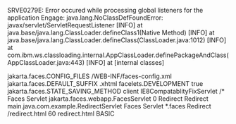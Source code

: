 SRVE0279E: Error occured while processing global listeners for the application Engage: java.lang.NoClassDefFoundError: javax/servlet/ServletRequestListener
[INFO]  at java.base/java.lang.ClassLoader.defineClass1(Native Method)
[INFO]  at java.base/java.lang.ClassLoader.defineClass(ClassLoader.java:1012)
[INFO]  at com.ibm.ws.classloading.internal.AppClassLoader.definePackageAndClass(AppClassLoader.java:443)
[INFO]  at [internal classes]


<?xml version="1.0" encoding="UTF-8"?>
<web-app version="6.0" xmlns="https://jakarta.ee/xml/ns/jakartaee"
		 xmlns:xsi="http://www.w3.org/2001/XMLSchema-instance"
		 xsi:schemaLocation="https://jakarta.ee/xml/ns/jakartaee
		 https://jakarta.ee/xml/ns/jakartaee/web-app_6_0.xsd">

<context-param>
		<param-name>jakarta.faces.CONFIG_FILES</param-name>
		<param-value>/WEB-INF/faces-config.xml</param-value>
	</context-param>
	<context-param>
		<param-name>jakarta.faces.DEFAULT_SUFFIX</param-name>
		<param-value>.xhtml</param-value>
	</context-param>
	<context-param>
		<param-name>facelets.DEVELOPMENT</param-name>
		<param-value>true</param-value>
	</context-param>
	<context-param>
		<param-name>jakarta.faces.STATE_SAVING_METHOD</param-name>
		<param-value>client</param-value>
	</context-param>
	<filter-mapping>
		<filter-name>IE8CompatablityFixServlet</filter-name>
		<url-pattern>/*</url-pattern>
	</filter-mapping>
	<servlet>
		<servlet-name>Faces Servlet</servlet-name>
		<servlet-class>jakarta.faces.webapp.FacesServlet</servlet-class>
		<load-on-startup>0</load-on-startup>
	</servlet>
	<servlet>
		<display-name>Redirect</display-name>
		<servlet-name>Redirect</servlet-name>
		<servlet-class>main.java.com.example.RedirectServlet</servlet-class>
	</servlet>
	<servlet-mapping>
		<servlet-name>Faces Servlet</servlet-name>
		<url-pattern>*.faces</url-pattern>
	</servlet-mapping>
	<servlet-mapping>
		<servlet-name>Redirect</servlet-name>
		<url-pattern>/redirect.html</url-pattern>
	</servlet-mapping>
	<session-config>
		<session-timeout>60</session-timeout>
	</session-config>
	<welcome-file-list>
		<welcome-file>redirect.html</welcome-file>
	</welcome-file-list>
	<login-config>
		<auth-method>BASIC</auth-method>
	</login-config>
</web-app>
